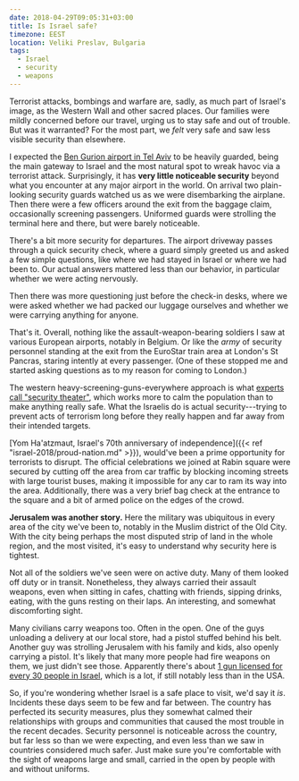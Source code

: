 ```yaml
---
date: 2018-04-29T09:05:31+03:00
title: Is Israel safe?
timezone: EEST
location: Veliki Preslav, Bulgaria
tags:
  - Israel
  - security
  - weapons
---
```


Terrorist attacks, bombings and warfare are, sadly, as much part of Israel's image, as the Western Wall and other sacred places. Our families were mildly concerned before our travel, urging us to stay safe and out of trouble. But was it warranted? For the most part, we *felt* very safe and saw less visible security than elsewhere.

<!--more-->

I expected the [Ben Gurion airport in Tel Aviv](http://www.iaa.gov.il/en-US/airports/bengurion/Pages/default.aspx) to be heavily guarded, being the main gateway to Israel and the most natural spot to wreak havoc via a terrorist attack. Surprisingly, it has **very little noticeable security** beyond what you encounter at any major airport in the world. On arrival two plain-looking security guards watched us as we were disembarking the airplane. Then there were a few officers around the exit from the baggage claim, occasionally screening passengers. Uniformed guards were strolling the terminal here and there, but were barely noticeable.

There's a bit more security for departures. The airport driveway passes through a quick security check, where a guard simply greeted us and asked a few simple questions, like where we had stayed in Israel or where we had been to. Our actual answers mattered less than our behavior, in particular whether we were acting nervously.

Then there was more questioning just before the check-in desks, where we were asked whether we had packed our luggage ourselves and whether we were carrying anything for anyone.

That's it. Overall, nothing like the assault-weapon-bearing soldiers I saw at various European airports, notably in Belgium. Or like the *army* of security personnel standing at the exit from the EuroStar train area at London's St Pancras, staring intently at every passenger. (One of these stopped me and started asking questions as to my reason for coming to London.)

The western heavy-screening-guns-everywhere approach is what [experts call "security theater"](https://www.ted.com/talks/bruce_schneier), which works more to calm the population than to make anything really safe. What the Israelis do is actual security---trying to prevent acts of terrorism long before they really happen and far away from their intended targets.

[Yom Ha'atzmaut, Israel's 70th anniversary of independence]({{< ref "israel-2018/proud-nation.md" >}}), would've been a prime opportunity for terrorists to disrupt. The official celebrations we joined at Rabin square were secured by cutting off the area from car traffic by blocking incoming streets with large tourist buses, making it impossible for any car to ram its way into the area. Additionally, there was a very brief bag check at the entrance to the square and a bit of armed police on the edges of the crowd.

**Jerusalem was another story.** Here the military was ubiquitous in every area of the city we've been to, notably in the Muslim district of the Old City. With the city being perhaps the most disputed strip of land in the whole region, and the most visited, it's easy to understand why security here is tightest.

Not all of the soldiers we've seen were on active duty. Many of them looked off duty or in transit. Nonetheless, they always carried their assault weapons, even when sitting in cafes, chatting with friends, sipping drinks, eating, with the guns resting on their laps. An interesting, and somewhat discomforting sight.

Many civilians carry weapons too. Often in the open. One of the guys unloading a delivery at our local store, had a pistol stuffed behind his belt. Another guy was strolling Jerusalem with his family and kids, also openly carrying a pistol. It's likely that many more people had fire weapons on them, we just didn't see those. Apparently there's about [1 gun licensed for every 30 people in Israel](https://www.timesofisrael.com/israel-dismisses-us-gun-lobbys-inaccurate-claim-about-gun-laws/), which is a lot, if still notably less than in the USA.

So, if you're wondering whether Israel is a safe place to visit, we'd say it *is*. Incidents these days seem to be few and far between. The country has perfected its security measures, plus they somewhat calmed their relationships with groups and communities that caused the most trouble in the recent decades. Security personnel is noticeable across the country, but far less so than we were expecting, and even less than we saw in countries considered much safer. Just make sure you're comfortable with the sight of weapons large and small, carried in the open by people with and without uniforms.
